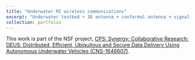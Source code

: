 ```yaml
---
title: "Underwater MI wireless communications"
excerpt: "Underwater testbed + 3D antenna + conformal antenna + signal processing <br/><img src='/images/UnderwaterMI.png'>"
collection: portfolio
---
```


This work is part of the NSF project, [CPS: Synergy: Collaborative Research: DEUS: Distributed, Efficient, Ubiquitous and Secure Data Delivery Using Autonomous Underwater Vehicles (CNS-1646607)](https://nsf.gov/awardsearch/showAward?AWD_ID=1646607). 
